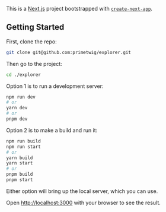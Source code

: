 This is a [Next.js](https://nextjs.org/) project bootstrapped with [`create-next-app`](https://github.com/vercel/next.js/tree/canary/packages/create-next-app).

## Getting Started

First, clone the repo:

```bash
git clone git@github.com:primetwig/explorer.git
```

Then go to the project:

```bash
cd ./explorer
```

Option 1 is to run a development server:

```bash
npm run dev
# or
yarn dev
# or
pnpm dev
```

Option 2 is to make a build and run it:

```bash
npm run build
npm run start
# or
yarn build
yarn start
# or
pnpm build
pnpm start
```

Either option will bring up the local server, which you can use.

Open [http://localhost:3000](http://localhost:3000) with your browser to see the result.
